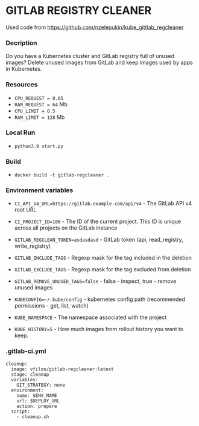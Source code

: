# GITLAB REGISTRY CLEANER

Used code from https://github.com/nzelepukin/kube_gittlab_regcleaner

### Decription
Do you have a Kubernetes cluster and GitLab registry full of unused images? Delete unused images from GitLab and keep images used by apps in Kubernetes.

### Resources
 * `CPU_REQUEST = 0.05`
 * `RAM_REQUEST = 64` Mb
 * `CPU_LIMIT = 0.5`
 * `RAM_LIMIT = 128` Mb

### Local Run
 * `python3.9 start.py`
 
### Build
  * `docker build -t gitlab-regcleaner .`
 
### Environment variables
 * `CI_API_V4_URL=https://gitlab.example.com/api/v4` - The GitLab API v4 root URL
 * `CI_PROJECT_ID=100` - The ID of the current project. This ID is unique across all projects on the GitLab instance

 * `GITLAB_REGCLEAN_TOKEN=asdasdasd` - GitLab token (api, read_registry, write_registry)
 * `GITLAB_INCLUDE_TAGS` - Regexp mask for the tag included in the deletion
 * `GITLAB_EXCLUDE_TAGS` - Regexp mask for the tag excluded from deletion
 * `GITLAB_REMOVE_UNUSED_TAGS=false` - false - inspect,  true - remove unused images

 * `KUBECONFIG=~/.kube/config` - kubernetes config path (recommended permissions -  get, list, watch)
 * `KUBE_NAMESPACE` - The namespace associated with the project
 * `KUBE_HISTORY=5` - How much images from rollout history you want to keep.

### .gitlab-ci.yml

```
cleanup:
  image: vfilon/gitlab-regcleaner:latest
  stage: cleanup
  variables:
    GIT_STRATEGY: none
  environment:
    name: $ENV_NAME
    url: $DEPLOY_URL
    action: prepare
  script:
    - cleanup.sh
```
